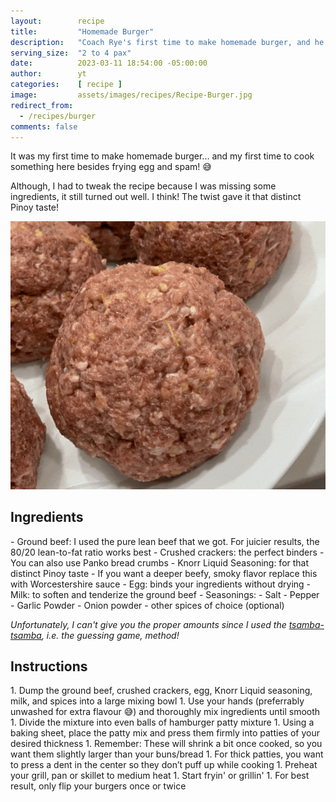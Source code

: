 ```yaml
---
layout:        recipe
title:         "Homemade Burger"
description:   "Coach Rye's first time to make homemade burger, and he decided (was forced) to tweak the recipe he got."
serving_size:  "2 to 4 pax"
date:          2023-03-11 18:54:00 -05:00:00
author:        yt
categories:    [ recipe ]
image:         assets/images/recipes/Recipe-Burger.jpg
redirect_from:
  - /recipes/burger
comments: false
---
```


<div class="container">
  <div class="row">
    <div class="col-sm-8">
<p>It was my first time to make homemade burger... and my first time to cook something here besides frying egg and spam! 😅 </p>
<p>Although, I had to tweak the recipe because I was missing some ingredients, it still turned out well. I think! The twist gave it that distinct Pinoy taste!</p>
    </div>
    <div class="col-sm-4">
      <img src="/assets/images/recipes/Recipe-Burger.gif" alt="Burger by Rye">
    </div>
  </div>
</div>

<h2>Ingredients</h2>
- Ground beef: I used the pure lean beef that we got. For juicier results, the 80/20 lean-to-fat ratio works best
- Crushed crackers: the perfect binders 
    - You can also use Panko bread crumbs
- Knorr Liquid Seasoning:  for that distinct Pinoy taste
    - If you want a deeper beefy, smoky flavor replace this with Worcestershire sauce
- Egg: binds your ingredients without drying
- Milk: to soften and tenderize the ground beef
- Seasonings:  
    - Salt
    - Pepper
    - Garlic Powder
    - Onion powder
    - other spices of choice (optional)

<em>Unfortunately, I can't give you the proper amounts since I used the <u>tsamba-tsamba</u>, i.e. the guessing game, method!</em>

<h2>Instructions</h2>
1. Dump the ground beef, crushed crackers, egg, Knorr Liquid seasoning, milk, and spices into a large mixing bowl
    1. Use your hands (preferrably unwashed for extra flavour 😅) and thoroughly mix ingredients until smooth
1. Divide the mixture into even balls of hamburger patty mixture
1. Using a baking sheet, place the patty mix and press them firmly into patties of your desired thickness
    1. Remember: These will shrink a bit once cooked, so you want them slightly larger than your buns/bread
    1. For thick patties, you want to press a dent in the center so they don’t puff up while cooking
1. Preheat your grill, pan or skillet to medium heat
1. Start fryin' or grillin'
    1. For best result, only flip your burgers once or twice
